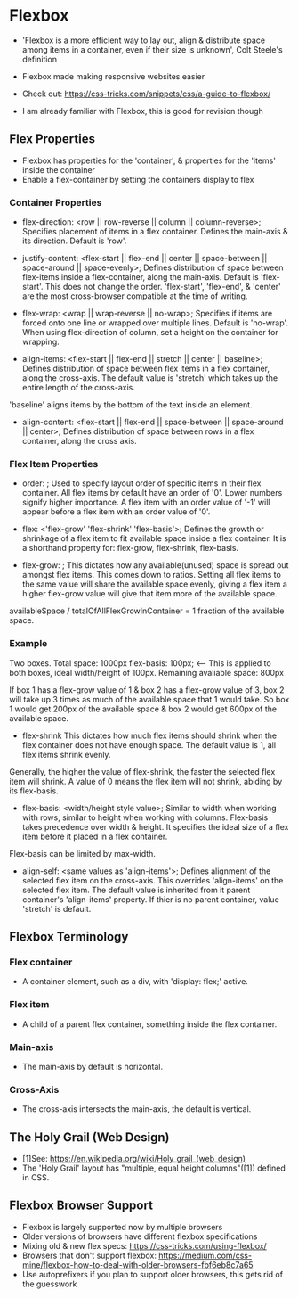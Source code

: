 # Flexbox
- 'Flexbox is a more efficient way to lay out, align & distribute space among items in a container, even if their size is unknown', Colt Steele's definition
- Flexbox made making responsive websites easier
- Check out: https://css-tricks.com/snippets/css/a-guide-to-flexbox/

- I am already familiar with Flexbox, this is good for revision though

## Flex Properties
- Flexbox has properties for the 'container', & properties for the 'items' inside the container
- Enable a flex-container by setting the containers display to flex

### Container Properties
- flex-direction: <row || row-reverse || column || column-reverse>;
Specifies placement of items in a flex container. Defines the main-axis & its direction. Default is 'row'.

- justify-content: <flex-start || flex-end || center || space-between || space-around || space-evenly>;
Defines distribution of space between flex-items inside a flex-container, along the main-axis. Default is 'flex-start'. This does not change the order. 'flex-start', 'flex-end', & 'center' are the most cross-browser compatible at the time of writing.

- flex-wrap: <wrap || wrap-reverse || no-wrap>;
Specifies if items are forced onto one line or wrapped over multiple lines. Default is 'no-wrap'. When using flex-direction of column, set a height on the container for wrapping.

- align-items: <flex-start || flex-end || stretch || center || baseline>;
Defines distribution of space between flex items in a flex container, along the cross-axis. The default value is 'stretch' which takes up the entire length of the cross-axis. 

'baseline' aligns items by the bottom of the text inside an element.

- align-content: <flex-start || flex-end || space-between || space-around || center>;
Defines distribution of space between rows in a flex container, along the cross axis.


### Flex Item Properties
- order: <number>;
Used to specify layout order of specific items in their flex container. All flex items by default have an order of '0'. Lower numbers signify higher importance. A flex item with an order value of '-1' will appear before a flex item with an order value of '0'.

- flex: <'flex-grow' 'flex-shrink' 'flex-basis'>;
Defines the growth or shrinkage of a flex item to fit available space inside a flex container. It is a shorthand property for: flex-grow, flex-shrink, flex-basis.

- flex-grow: <number>;
This dictates how any available(unused) space is spread out amongst flex items. This comes down to ratios. Setting all flex items to the same value will share the available space evenly, giving a flex item a higher flex-grow value will give that item more of the available space.

availableSpace / totalOfAllFlexGrowInContainer = 1 fraction of the available space.

### Example
Two boxes.
Total space: 1000px
flex-basis: 100px; <-- This is applied to both boxes, ideal width/height of 100px.
Remaining avaliable space: 800px

If box 1 has a flex-grow value of 1 & box 2 has a flex-grow value of 3, box 2 will take up 3 times as much of the available space that 1 would take. So box 1 would get 200px of the available space & box 2 would get 600px of the available space.

- flex-shrink
This dictates how much flex items should shrink when the flex container does not have enough space. The default value is 1, all flex items shrink evenly.

Generally, the higher the value of flex-shrink, the faster the selected flex item will shrink. A value of 0 means the flex item will not shrink, abiding by its flex-basis.

- flex-basis: <width/height style value>;
Similar to width when working with rows, similar to height when working with columns. Flex-basis takes precedence over width & height. It specifies the ideal size of a flex item before it placed in a flex container. 

Flex-basis can be limited by max-width.

- align-self: <same values as 'align-items'>;
Defines alignment of the selected flex item on the cross-axis. This overrides 'align-items' on the selected flex item. The default value is inherited from it parent container's 'align-items' property. If thier is no parent container, value 'stretch' is default.

## Flexbox Terminology
### Flex container
- A container element, such as a div, with 'display: flex;' active.

### Flex item
- A child of a parent flex container, something inside the flex container.

### Main-axis
- The main-axis by default is horizontal.

### Cross-Axis
- The cross-axis intersects the main-axis, the default is vertical.

## The Holy Grail (Web Design)
- [1]See: https://en.wikipedia.org/wiki/Holy_grail_(web_design)
- The 'Holy Grail' layout has "multiple, equal height columns"([1]) defined in CSS.

## Flexbox Browser Support
- Flexbox is largely supported now by multiple browsers
- Older versions of browsers have different flexbox specifications
- Mixing old & new flex specs: https://css-tricks.com/using-flexbox/
- Browsers that don't support flexbox: https://medium.com/css-mine/flexbox-how-to-deal-with-older-browsers-fbf6eb8c7a65
- Use autoprefixers if you plan to support older browsers, this gets rid of the guesswork